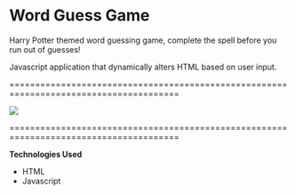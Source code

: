 # Word Guess Game
Harry Potter themed word guessing game, complete the spell before you run out of guesses!

Javascript application that dynamically alters HTML based on user input.

=======================================================================================



![](word-guess-giphy.gif)

=======================================================================================

**Technologies Used**
- HTML
- Javascript
